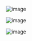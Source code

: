 ![image](https://user-images.githubusercontent.com/95046233/168419499-ee0e713c-bb51-447a-a25f-ee01f82aec11.png)

![image](https://user-images.githubusercontent.com/95046233/168419562-b973fce6-cc2f-4d10-a72f-44b0e2d5e933.png)

![image](https://user-images.githubusercontent.com/95046233/168419681-f608360b-4bc7-4760-a708-fef493021b3c.png)

